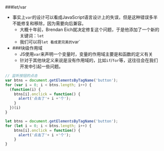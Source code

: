 ###let/var
- 事实上`var`的设计可以看成JavaScript语言设计上的失误，但是这种错误多半不能修复和移除，因为需要向后兼容。
    - 大概十年前，Brendan Eich就决定修复这个问题，于是他添加了一个新的关键词：`let`
    - 我们可以将`let 看成更完美的`var`
- ###块级作用域
    - JS使用`var`来声明一个变量时，变量的作用域主要是和函数的定义有关
    - 针对于其他块定义来说是没有作用域的，比如`if`/`for`等，这往往会在我们开发中引起一些问题。
```js
// 监听按钮的点击
var btns = document.getElementsByTagName('button');
for (var i = 0; i < btns.length; i++) {
  (function(i) {
    btns[i].onclick = function() {
      alert('点击了'+ i +'个');
    }
  })(i)
}
```
```js
let btns = document.getElementsByTagName('button');
for (let i = 0; i < btns.length; i++) {
    btns[i].onclick = function() {
      alert('点击了'+ i +'个');
    }
}
```
